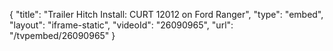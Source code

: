 {
    "title": "Trailer Hitch Install: CURT 12012 on Ford Ranger",
    "type": "embed",
    "layout": "iframe-static",
    "videoId": "26090965",
    "url": "\/tvpembed\/26090965"
}